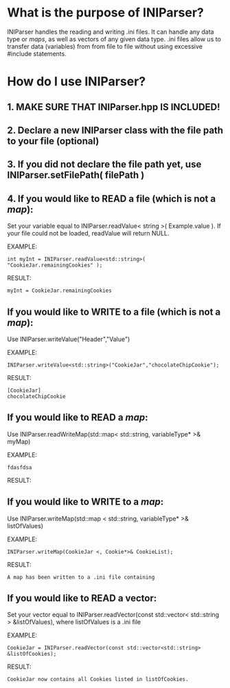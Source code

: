 # What is the purpose of INIParser?

INIParser handles the reading and writing .ini files. It can handle any data type or _maps_, as well as vectors of any given data type. 
.ini files allow us to transfer data (variables) from from file to file without using excessive #include statements.

# How do I use INIParser?

## 1. MAKE SURE THAT INIParser.hpp IS INCLUDED!

## 2. Declare a new INIParser class with the file path to your file (optional)

## 3. If you did not declare the file path yet, use INIParser.setFilePath( filePath ) 

## 4. If you would like to **READ** a file (which is not a _map_):

Set your variable equal to INIParser.readValue< string >( Example.value ). If your file could not be loaded, readValue will return NULL.

EXAMPLE:

	int myInt = INIParser.readValue<std::string>( "CookieJar.remainingCookies" );
	
RESULT:

	myInt = CookieJar.remainingCookies

##	 If you would like to **WRITE** to a file (which is not a _map_):

Use INIParser.writeValue<variableType>("Header","Value")

EXAMPLE:

	INIParser.writeValue<std::string>("CookieJar","chocolateChipCookie");
	
RESULT:

	[CookieJar]
	chocolateChipCookie

##	 If you would like to **READ** a _map_:

Use INIParser.readWriteMap(std::map< std::string, variableType* >& myMap)

EXAMPLE:

	fdasfdsa
	
RESULT:



##	 If you would like to **WRITE** to a _map_:

Use INIParser.writeMap(std::map < std::string, variableType* >& listOfValues)

EXAMPLE:

	INIParser.writeMap(CookieJar <, Cookie*>& CookieList);
	
RESULT:

	A map has been written to a .ini file containing

##	 If you would like to **READ** a vector:

Set your vector equal to INIParser.readVector(const std::vector< std::string > &listOfValues), where listOfValues is a .ini file

EXAMPLE:

	CookieJar = INIParser.readVector(const std::vector<std::string> &listOfCookies);
	
RESULT:

	CookieJar now contains all Cookies listed in listOfCookies.

